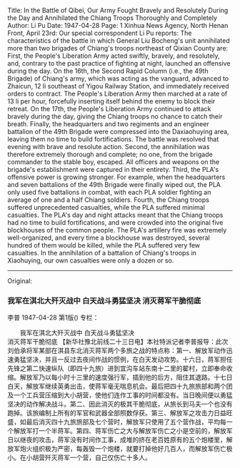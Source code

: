 Title: In the Battle of Qibei, Our Army Fought Bravely and Resolutely During the Day and Annihilated the Chiang Troops Thoroughly and Completely
Author: Li Pu
Date: 1947-04-28
Page: 1
Xinhua News Agency, North Henan Front, April 23rd: Our special correspondent Li Pu reports: The characteristics of the battle in which General Liu Bocheng's unit annihilated more than two brigades of Chiang's troops northeast of Qixian County are: First, the People's Liberation Army acted swiftly, bravely, and resolutely, and, contrary to the past practice of fighting at night, launched an offensive during the day. On the 16th, the Second Rapid Column (i.e., the 49th Brigade) of Chiang's army, which was acting as the vanguard, advanced to Zhaicun, 12 li southeast of Yigou Railway Station, and immediately received orders to contract. The People's Liberation Army then marched at a rate of 13 li per hour, forcefully inserting itself behind the enemy to block their retreat. On the 17th, the People's Liberation Army continued to attack bravely during the day, giving the Chiang troops no chance to catch their breath. Finally, the headquarters and two regiments and an engineer battalion of the 49th Brigade were compressed into the Daxiaohuying area, leaving them no time to build fortifications. The battle was resolved that evening with brave and resolute action. Second, the annihilation was therefore extremely thorough and complete; no one, from the brigade commander to the stable boy, escaped. All officers and weapons on the brigade's establishment were captured in their entirety. Third, the PLA's offensive power is growing stronger. For example, when the headquarters and seven battalions of the 49th Brigade were finally wiped out, the PLA only used five battalions in combat, with each PLA soldier fighting an average of one and a half Chiang soldiers. Fourth, the Chiang troops suffered unprecedented casualties, while the PLA suffered minimal casualties. The PLA's day and night attacks meant that the Chiang troops had no time to build fortifications, and were crowded into the original five blockhouses of the common people. The PLA's artillery fire was extremely well-organized, and every time a blockhouse was destroyed, several hundred of them would be killed, while the PLA suffered very few casualties. In the annihilation of a battalion of Chiang's troops in Xiaohuying, our own casualties were only a dozen or so.



<hr /> 

Original: 


### 我军在淇北大歼灭战中  白天战斗勇猛坚决  消灭蒋军干脆彻底
李普
1947-04-28
第1版()
专栏：

　　我军在淇北大歼灭战中
    白天战斗勇猛坚决         
    消灭蒋军干脆彻底
    【新华社豫北前线二十三日电】本社特派记者李普报导：此次刘伯承将军某部在淇县东北消灭蒋军两个多旅之战的特点称：第一、解放军动作迅速勇猛坚决，并且一反过去夜间作战的惯例，在白天发动攻势。十六日，蒋军担任先锋之第二快速纵队（即四十九旅）进到宜沟车站东南十二里的翟村，立即奉命收缩。解放军乃以每小时十三里的速度强行军，插到他的后方，阻住其退路。十七日白天，解放军继续英勇出击，使蒋军毫无喘息机会。最后把四十九旅旅部和两个团及一个工兵营压缩到大小胡营，使他们连作工事的时间都没有。当日晚间便以勇猛坚决的动作解决战斗。第二、因此消灭的极其干脆彻底，从旅长到马夫一个也没有跑掉。该旅编制上所有的军官和武器全部照数俘获。第三、解放军之攻击力日益旺盛，如最后消灭四十九旅旅部及七个营时，解放军只使用了五个营作战，平均每一个解放军打一个半蒋军。第四、蒋军伤亡之大与解放军伤亡之小是空前的，解放军日以继夜的攻击，蒋军没有时间作工事，成堆的挤在老百姓原有的五个炮楼里，解放军炮火组织极为严密，每轰毁一个炮楼，就要打掉他好几百人，而解放军伤亡极小。在小胡营歼灭蒋军一个营，自己仅伤亡十多人。
